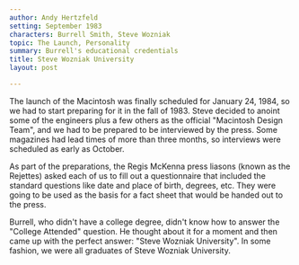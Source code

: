 ```yaml
---
author: Andy Hertzfeld
setting: September 1983
characters: Burrell Smith, Steve Wozniak
topic: The Launch, Personality
summary: Burrell's educational credentials
title: Steve Wozniak University
layout: post

---
```


The launch of the Macintosh was finally scheduled for January 24, 1984, so we had to start preparing for it in the fall of 1983. Steve decided to anoint some of the engineers plus a few others as the official "Macintosh Design Team", and we had to be prepared to be interviewed by the press. Some magazines had lead times of more than three months, so interviews were scheduled as early as October.

  
  
  
  
As part of the preparations, the Regis McKenna press liasons (known as the Rejettes) asked each of us to fill out a questionnaire that included the standard questions like date and place of birth, degrees, etc. They were going to be used as the basis for a fact sheet that would be handed out to the press.  
  
  
Burrell, who didn't have a college degree, didn't know how to answer the "College Attended" question. He thought about it for a moment and then came up with the perfect answer: "Steve Wozniak University". In some fashion, we were all graduates of Steve Wozniak University. 
